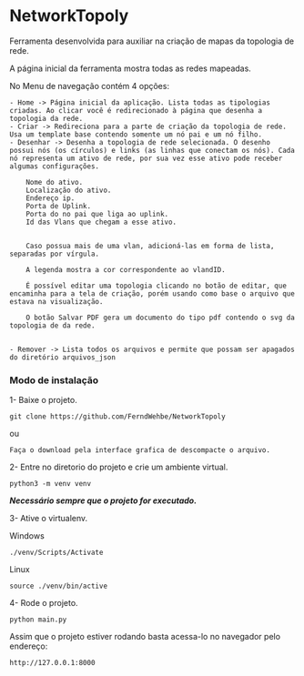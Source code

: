 # NetworkTopoly


Ferramenta desenvolvida para auxiliar na criação de mapas da topologia de rede.

A página inicial da ferramenta mostra todas as redes mapeadas.

No Menu de navegação contém 4 opções:

    - Home -> Página inicial da aplicação. Lista todas as tipologias criadas. Ao clicar você é redirecionado à página que desenha a topologia da rede.
    - Criar -> Redireciona para a parte de criação da topologia de rede. Usa um template base contendo somente um nó pai e um nó filho.
    - Desenhar -> Desenha a topologia de rede selecionada. O desenho possui nós (os círculos) e links (as linhas que conectam os nós). Cada nó representa um ativo de rede, por sua vez esse ativo pode receber algumas configurações.
        
        Nome do ativo.
        Localização do ativo.
        Endereço ip.
        Porta de Uplink.
        Porta do no pai que liga ao uplink.
        Id das Vlans que chegam a esse ativo.


        Caso possua mais de uma vlan, adicioná-las em forma de lista, separadas por vírgula.
        
        A legenda mostra a cor correspondente ao vlandID.

        É possível editar uma topologia clicando no botão de editar, que encaminha para a tela de criação, porém usando como base o arquivo que estava na visualização.

        O botão Salvar PDF gera um documento do tipo pdf contendo o svg da topologia de da rede.


    - Remover -> Lista todos os arquivos e permite que possam ser apagados do diretório arquivos_json

### Modo de instalação
    
1- Baixe o projeto.

    git clone https://github.com/FerndWehbe/NetworkTopoly

ou 

    Faça o download pela interface grafica de descompacte o arquivo.
        
2- Entre no diretorio do projeto e crie um ambiente virtual.

    python3 -m venv venv
    
    
***Necessário sempre que o projeto for executado.***       

3- Ative o virtualenv.

Windows
    
    ./venv/Scripts/Activate
    
Linux
    
    source ./venv/bin/active
        
4- Rode o projeto.

    python main.py
    
    
Assim que o projeto estiver rodando basta acessa-lo no navegador pelo endereço:
    
    http://127.0.0.1:8000
